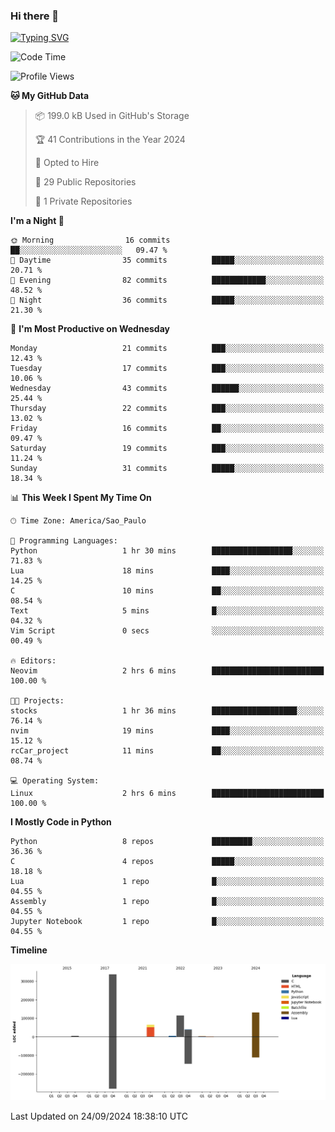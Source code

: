 ### Hi there 👋

<a href="https://git.io/typing-svg"><img src="https://readme-typing-svg.herokuapp.com?font=Fira+Code&duration=2000&pause=100&center=true&vCenter=true&multiline=true&width=720&height=175&lines=Gui's+are+a+lie%2C+they+are+just+front-ends+to+the+shell.;Through+the+shell%2C+I+gain+sudo.;Through+sudo%2C+I+gain+power.;Through+power%2C+I+gain+root.;Through+root%2C+my+chains+are+broken.;uid%3D0+shall+free+me...." alt="Typing SVG" /></a>


<!--START_SECTION:waka-->
![Code Time](http://img.shields.io/badge/Code%20Time-1%2C000%20hrs%209%20mins-blue)

![Profile Views](http://img.shields.io/badge/Profile%20Views-0-blue)

**🐱 My GitHub Data** 

> 📦 199.0 kB Used in GitHub's Storage 
 > 
> 🏆 41 Contributions in the Year 2024
 > 
> 💼 Opted to Hire
 > 
> 📜 29 Public Repositories 
 > 
> 🔑 1 Private Repositories 
 > 
**I'm a Night 🦉** 

```text
🌞 Morning                16 commits          ██░░░░░░░░░░░░░░░░░░░░░░░   09.47 % 
🌆 Daytime                35 commits          █████░░░░░░░░░░░░░░░░░░░░   20.71 % 
🌃 Evening                82 commits          ████████████░░░░░░░░░░░░░   48.52 % 
🌙 Night                  36 commits          █████░░░░░░░░░░░░░░░░░░░░   21.30 % 
```
📅 **I'm Most Productive on Wednesday** 

```text
Monday                   21 commits          ███░░░░░░░░░░░░░░░░░░░░░░   12.43 % 
Tuesday                  17 commits          ███░░░░░░░░░░░░░░░░░░░░░░   10.06 % 
Wednesday                43 commits          ██████░░░░░░░░░░░░░░░░░░░   25.44 % 
Thursday                 22 commits          ███░░░░░░░░░░░░░░░░░░░░░░   13.02 % 
Friday                   16 commits          ██░░░░░░░░░░░░░░░░░░░░░░░   09.47 % 
Saturday                 19 commits          ███░░░░░░░░░░░░░░░░░░░░░░   11.24 % 
Sunday                   31 commits          █████░░░░░░░░░░░░░░░░░░░░   18.34 % 
```


📊 **This Week I Spent My Time On** 

```text
🕑︎ Time Zone: America/Sao_Paulo

💬 Programming Languages: 
Python                   1 hr 30 mins        ██████████████████░░░░░░░   71.83 % 
Lua                      18 mins             ████░░░░░░░░░░░░░░░░░░░░░   14.25 % 
C                        10 mins             ██░░░░░░░░░░░░░░░░░░░░░░░   08.54 % 
Text                     5 mins              █░░░░░░░░░░░░░░░░░░░░░░░░   04.32 % 
Vim Script               0 secs              ░░░░░░░░░░░░░░░░░░░░░░░░░   00.49 % 

🔥 Editors: 
Neovim                   2 hrs 6 mins        █████████████████████████   100.00 % 

🐱‍💻 Projects: 
stocks                   1 hr 36 mins        ███████████████████░░░░░░   76.14 % 
nvim                     19 mins             ████░░░░░░░░░░░░░░░░░░░░░   15.12 % 
rcCar_project            11 mins             ██░░░░░░░░░░░░░░░░░░░░░░░   08.74 % 

💻 Operating System: 
Linux                    2 hrs 6 mins        █████████████████████████   100.00 % 
```

**I Mostly Code in Python** 

```text
Python                   8 repos             █████████░░░░░░░░░░░░░░░░   36.36 % 
C                        4 repos             █████░░░░░░░░░░░░░░░░░░░░   18.18 % 
Lua                      1 repo              █░░░░░░░░░░░░░░░░░░░░░░░░   04.55 % 
Assembly                 1 repo              █░░░░░░░░░░░░░░░░░░░░░░░░   04.55 % 
Jupyter Notebook         1 repo              █░░░░░░░░░░░░░░░░░░░░░░░░   04.55 % 
```



**Timeline**

![Lines of Code chart](https://raw.githubusercontent.com/Gedankenn/Gedankenn/main/assets/bar_graph.png)


 Last Updated on 24/09/2024 18:38:10 UTC
<!--END_SECTION:waka-->
